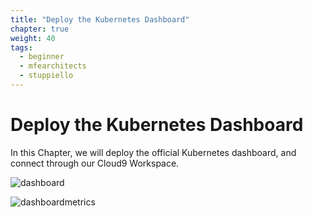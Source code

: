 ```yaml
---
title: "Deploy the Kubernetes Dashboard"
chapter: true
weight: 40
tags:
  - beginner
  - mfearchitects
  - stuppiello
---
```


# Deploy the Kubernetes Dashboard

In this Chapter, we will deploy the official Kubernetes dashboard, and connect
through our Cloud9 Workspace.

![dashboard](/images/dashboard.png?classes=border,shadow)

![dashboardmetrics](/images/mfe/dashwithmetrics.jpg?classes=border,shadow)

